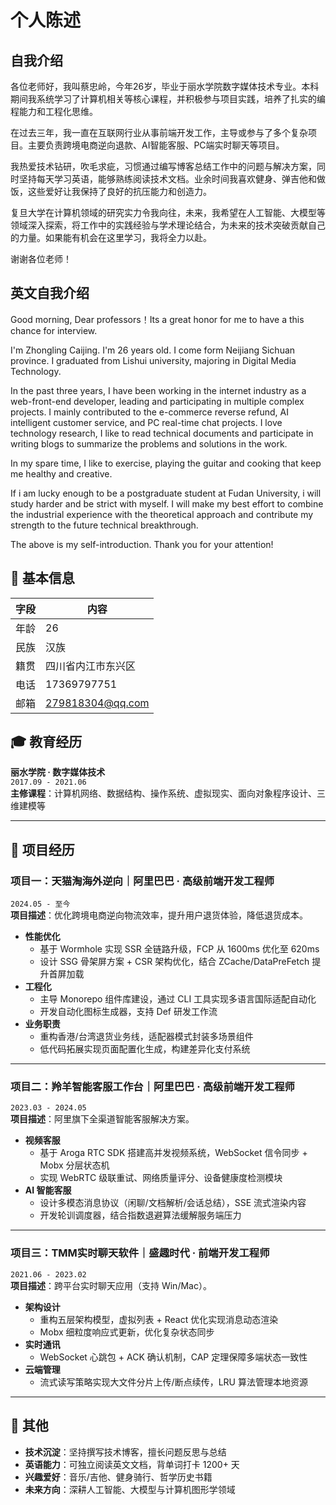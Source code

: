 # 个人陈述

## 自我介绍

各位老师好，我叫蔡忠岭，今年26岁，毕业于丽水学院数字媒体技术专业。本科期间我系统学习了计算机相关等核心课程，并积极参与项目实践，培养了扎实的编程能力和工程化思维。

在过去三年，我一直在互联网行业从事前端开发工作，主导或参与了多个复杂项目。主要负责跨境电商逆向退款、AI智能客服、PC端实时聊天等项目。

我热爱技术钻研，吹毛求疵，习惯通过编写博客总结工作中的问题与解决方案，同时坚持每天学习英语，能够熟练阅读技术文档。业余时间我喜欢健身、弹吉他和做饭，这些爱好让我保持了良好的抗压能力和创造力。

复旦大学在计算机领域的研究实力令我向往，未来，我希望在人工智能、大模型等领域深入探索，将工作中的实践经验与学术理论结合，为未来的技术突破贡献自己的力量。如果能有机会在这里学习，我将全力以赴。

谢谢各位老师！


## 英文自我介绍

Good morning, Dear professors！Its a great honor for me to have a this chance for interview.

I'm Zhongling Caijing. I'm 26 years old. I come form Neijiang Sichuan province. I graduated from Lishui university, majoring in Digital Media Technology.

In the past three years, I have been working in the internet industry as a web-front-end developer, leading and participating in multiple complex projects. I mainly contributed to the e-commerce reverse refund, AI intelligent customer service, and PC real-time chat projects.
I love technology research, I like to read technical documents and participate in writing blogs to summarize the problems and solutions in the work. 

In my spare time, I like to exercise, playing the guitar and cooking that keep me healthy and creative. 

If i am lucky enough to be a postgraduate student at Fudan University, i will study harder and be strict with myself. I will make my best effort to combine the industrial experience with the theoretical approach and contribute my strength to the future technical breakthrough.

The above is my self-introduction. Thank you for your attention!

## 📮 基本信息
| **字段** | **内容**           |
| -------- | ------------------ |
| 年龄     | 26                 |
| 民族     | 汉族               |
| 籍贯     | 四川省内江市东兴区 |
| 电话     | 17369797751        |
| 邮箱     | 279818304@qq.com   |



## 🎓 教育经历
**丽水学院 · 数字媒体技术**  
`2017.09 - 2021.06`  
**主修课程**：计算机网络、数据结构、操作系统、虚拟现实、面向对象程序设计、三维建模等  

---

## 🚀 项目经历

### 项目一：天猫淘海外逆向｜阿里巴巴 · 高级前端开发工程师  
`2024.05 - 至今`  
**项目描述**：优化跨境电商逆向物流效率，提升用户退货体验，降低退货成本。  
- **性能优化**  
  - 基于 Wormhole 实现 SSR 全链路升级，FCP 从 1600ms 优化至 620ms  
  - 设计 SSG 骨架屏方案 + CSR 架构优化，结合 ZCache/DataPreFetch 提升首屏加载  
- **工程化**  
  - 主导 Monorepo 组件库建设，通过 CLI 工具实现多语言国际适配自动化  
  - 开发自动化图标生成器，支持 Def 研发工作流  
- **业务职责**  
  - 重构香港/台湾退货业务线，适配器模式封装多场景组件  
  - 低代码拓展实现页面配置化生成，构建差异化支付系统  

---

### 项目二：羚羊智能客服工作台｜阿里巴巴 · 高级前端开发工程师  
`2023.03 - 2024.05`  
**项目描述**：阿里旗下全渠道智能客服解决方案。  
- **视频客服**  
  - 基于 Aroga RTC SDK 搭建高并发视频系统，WebSocket 信令同步 + Mobx 分层状态机  
  - 实现 WebRTC 级联重试、网络质量评分、设备健康度检测模块  
- **AI 智能客服**  
  - 设计多模态消息协议（闲聊/文档解析/会话总结），SSE 流式渲染内容  
  - 开发轮训调度器，结合指数退避算法缓解服务端压力  

---

### 项目三：TMM实时聊天软件｜盛趣时代 · 前端开发工程师  
`2021.06 - 2023.02`  
**项目描述**：跨平台实时聊天应用（支持 Win/Mac）。  
- **架构设计**  
  - 重构五层架构模型，虚拟列表 + React 优化实现消息动态渲染  
  - Mobx 细粒度响应式更新，优化复杂状态同步  
- **实时通讯**  
  - WebSocket 心跳包 + ACK 确认机制，CAP 定理保障多端状态一致性  
- **云端管理**  
  - 流式读写策略实现大文件分片上传/断点续传，LRU 算法管理本地资源  

---

## 🌟 其他
- **技术沉淀**：坚持撰写技术博客，擅长问题反思与总结  
- **英语能力**：可独立阅读英文文档，背单词打卡 1200+ 天  
- **兴趣爱好**：音乐/吉他、健身骑行、哲学历史书籍  
- **未来方向**：深耕人工智能、大模型与计算机图形学领域  


